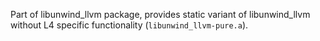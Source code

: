 Part of libunwind_llvm package, provides static variant of libunwind_llvm
without L4 specific functionality (`libunwind_llvm-pure.a`).
